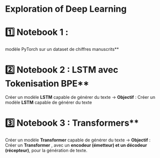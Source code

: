 # Exploration of Deep Learning

#  1️⃣ Notebook 1 : 
modèle PyTorch sur un dataset de chiffres manuscrits**

# 2️⃣ Notebook 2 : LSTM avec Tokenisation BPE**
Créer un modèle **LSTM** capable de générer du texte
-> **Objectif** : Créer un modèle **LSTM** capable de générer du texte 

# 3️⃣ Notebook 3 : Transformers**
Créer un modèle **Transformer** capable de générer du texte
-> **Objectif** : Créer un **Transformer** , avec un **encodeur (émetteur) et un décodeur (récepteur)**, pour la génération de texte.